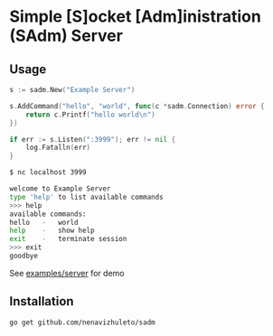 # Simple [S]ocket [Adm]inistration (SAdm) Server

## Usage 

```go
s := sadm.New("Example Server")

s.AddCommand("hello", "world", func(c *sadm.Connection) error {
    return c.Printf("hello world\n")
})

if err := s.Listen(":3999"); err != nil {
    log.Fatalln(err)
}
```

```sh
$ nc localhost 3999

welcome to Example Server
type 'help' to list available commands
>>> help
available commands:
hello	-	world
help	-	show help
exit	-	terminate session
>>> exit
goodbye
```

See [examples/server](examples/server/server.go) for demo

## Installation

```sh
go get github.com/nenavizhuleto/sadm
```
